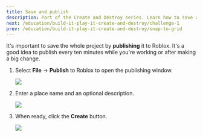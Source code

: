 ```yaml
---
title: Save and publish
description: Part of the Create and Destroy series. Learn how to save and publish a Roblox experience.
next: /education/build-it-play-it-create-and-destroy/challenge-1
prev: /education/build-it-play-it-create-and-destroy/snap-to-grid
---
```


It's important to save the whole project by **publishing** it to Roblox. It's a good idea to publish every ten minutes while you're working or after making a big change.

1. Select **File** → **Publish** to Roblox to open the publishing window.

   <img src="../../assets/education/build-it-play-it-create-and-destroy/ccw2019_publishToRoblox.png" />

2. Enter a place name and an optional description.

   <img src="../../assets/education/build-it-play-it-create-and-destroy/publish_nameDescriptionBlank.png" />

3. When ready, click the **Create** button.

   <img src="../../assets/education/build-it-play-it-create-and-destroy/publish_clickCreate.png" />
